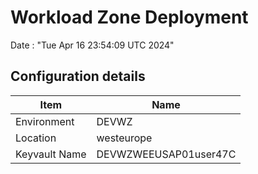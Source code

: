 # Workload Zone Deployment #

Date : "Tue Apr 16 23:54:09 UTC 2024"

## Configuration details ##

| Item                    | Name                 |
| ----------------------- | -------------------- |
| Environment             | DEVWZ         |
| Location                | westeurope              |
| Keyvault Name           | DEVWZWEEUSAP01user47C  |

